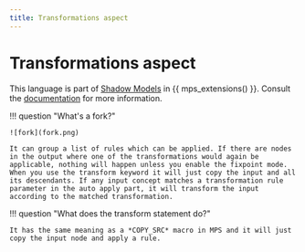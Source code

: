 ```yaml
---
title: Transformations aspect
---
```


# Transformations aspect

This language is part of [Shadow Models](https://jetbrains.github.io/MPS-extensions/extensions/shadowmodels) in {{ mps_extensions() }}. Consult the [documentation](https://jetbrains.github.io/MPS-extensions/extensions/shadowmodels/)
for more information.

!!! question "What's a fork?"

    ![fork](fork.png)

    It can group a list of rules which can be applied. If there are nodes in the output where one of the transformations would again be applicable, nothing will happen unless you enable the fixpoint mode.
    When you use the transform keyword it will just copy the input and all its descendants. If any input concept matches a transformation rule parameter in the auto apply part, it will transform the input according to the matched transformation.

!!! question "What does the transform statement do?"

    It has the same meaning as a *COPY_SRC* macro in MPS and it will just copy the input node and apply a rule.